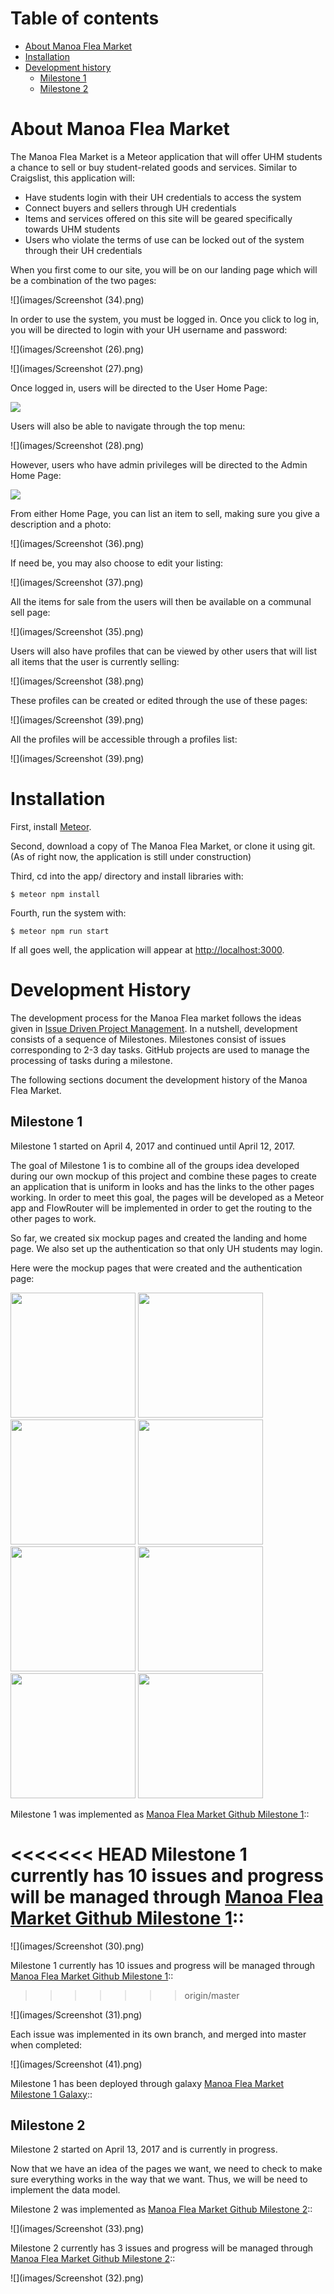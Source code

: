 # Table of contents

* [About Manoa Flea Market](#about-manoa-flea-market)
* [Installation](#installation)
* [Development history](#development-history)
  * [Milestone 1](#milestone-1)
  * [Milestone 2](#milestone-2)

# About Manoa Flea Market

The Manoa Flea Market is a Meteor application that will offer UHM students a chance to sell or buy student-related goods and services. Similar to Craigslist, this application will: 

- Have students login with their UH credentials to access the system
- Connect buyers and sellers through UH credentials
- Items and services offered on this site will be geared specifically towards UHM students
- Users who violate the terms of use can be locked out of the system through their UH credentials

When you first come to our site, you will be on our landing page which will be a combination of the two pages:

![](images/Screenshot (34).png)

In order to use the system, you must be logged in. Once you click to log in, you will be directed to login with your UH username and password:

![](images/Screenshot (26).png)

![](images/Screenshot (27).png)

Once logged in, users will be directed to the User Home Page: 

![](images/user-page.png)

Users will also be able to navigate through the top menu:

![](images/Screenshot (28).png)

However, users who have admin privileges will be directed to the Admin Home Page:

![](images/admin-page.png)

From either Home Page, you can list an item to sell, making sure you give a description and a photo:

![](images/Screenshot (36).png)

If need be, you may also choose to edit your listing: 

![](images/Screenshot (37).png)

All the items for sale from the users will then be available on a communal sell page:

![](images/Screenshot (35).png)

Users will also have profiles that can be viewed by other users that will list all items that the user is currently selling:

![](images/Screenshot (38).png)

These profiles can be created or edited through the use of these pages: 

![](images/Screenshot (39).png)

All the profiles will be accessible through a profiles list: 

![](images/Screenshot (39).png)

# Installation

First, install [Meteor](https://www.meteor.com/install).

Second, download a copy of The Manoa Flea Market, or clone it using git.
(As of right now, the application is still under construction)
  
Third, cd into the app/ directory and install libraries with:

```
$ meteor npm install
```

Fourth, run the system with:

```
$ meteor npm run start
```

If all goes well, the application will appear at [http://localhost:3000](http://localhost:3000).

# Development History

The development process for the Manoa Flea market follows the ideas given in [Issue Driven Project Management](http://courses.ics.hawaii.edu/ics314s17/morea/project-management/reading-screencast-idpm.html). In a nutshell, development consists of a sequence of Milestones. Milestones consist of issues corresponding to 2-3 day tasks. GitHub projects are used to manage the processing of tasks during a milestone.  

The following sections document the development history of the Manoa Flea Market.

## Milestone 1

Milestone 1 started on April 4, 2017 and continued until April 12, 2017. 

The goal of Milestone 1 is to combine all of the groups idea developed during our own mockup of this project and combine these pages to create an application that is uniform in looks and has the links to the other pages working. In order to meet this goal, the pages will be developed as a Meteor app and FlowRouter will be implemented in order to get the routing to the other pages to work.

So far, we created six mockup pages and created the landing and home page. We also set up the authentication so that only UH students may login.

Here were the mockup pages that were created and the authentication page:

<img width="200px" src="images/Screenshot (34).png"/>
<img width="200px" src="images/Screenshot (35).png"/>
<img width="200px" src="images/Screenshot (36).png"/>
<img width="200px" src="images/Screenshot (37).png"/>
<img width="200px" src="images/Screenshot (38).png"/>
<img width="200px" src="images/Screenshot (39).png"/>
<img width="200px" src="images/Screenshot (40).png"/>
<img width="200px" src="images/Screenshot (27).png"/>

Milestone 1 was implemented as [Manoa Flea Market Github Milestone 1](https://github.com/manoa-flea-market/manoa-flea-market/projects/1)::

<<<<<<< HEAD
Milestone 1 currently has 10 issues and progress will be managed through [Manoa Flea Market Github Milestone 1](https://github.com/manoa-flea-market/manoa-flea-market/projects/1)::
=======
![](images/Screenshot (30).png)

Milestone 1 currently has 10 issues and progress will be managed through [Manoa Flea Market Github Milestone 1](https://github.com/manoa-flea-market/manoa-flea-market/milestone/1)::
>>>>>>> origin/master

![](images/Screenshot (31).png)

Each issue was implemented in its own branch, and merged into master when completed:

![](images/Screenshot (41).png)

Milestone 1 has been deployed through galaxy [Manoa Flea Market Milestone 1 Galaxy](https://galaxy.meteor.com/app/manoa-flea-market.meteorapp.com)::

## Milestone 2

Milestone 2 started on April 13, 2017 and is currently in progress.

Now that we have an idea of the pages we want, we need to check to make sure everything works in the way that we want.  Thus, we will be need to implement the data model.

Milestone 2 was implemented as [Manoa Flea Market Github Milestone 2](https://github.com/manoa-flea-market/manoa-flea-market/milestone/2)::

![](images/Screenshot (33).png)

Milestone 2 currently has 3 issues and progress will be managed through [Manoa Flea Market Github Milestone 2](https://github.com/manoa-flea-market/manoa-flea-market/milestone/2)::

![](images/Screenshot (32).png)
